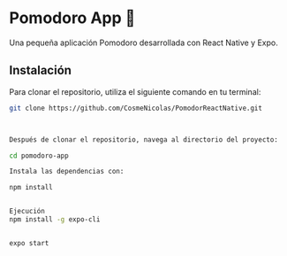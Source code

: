 # Pomodoro App 🍅

Una pequeña aplicación Pomodoro desarrollada con React Native y Expo.

## Instalación

Para clonar el repositorio, utiliza el siguiente comando en tu terminal:

```bash
git clone https://github.com/CosmeNicolas/PomodorReactNative.git



Después de clonar el repositorio, navega al directorio del proyecto:

cd pomodoro-app

Instala las dependencias con:

npm install


Ejecución
npm install -g expo-cli


expo start 
